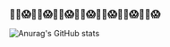 ### 😵‍💫😱😵‍💫😱😵‍💫😱😵‍💫😱😵‍💫😱😵‍💫😱😵‍💫😱

![Anurag's GitHub stats](https://github-readme-stats.vercel.app/api?username=thisway8788&show_icons=true&theme=github_dark)

<!--
**thisway8788/thisway8788** is a ✨ _special_ ✨ repository because its `README.md` (this file) appears on your GitHub profile.

Here are some ideas to get you started:

- 🔭 I’m currently working on ...
- 🌱 I’m currently learning ...
- 👯 I’m looking to collaborate on ...
- 🤔 I’m looking for help with ...
- 💬 Ask me about ...
- 📫 How to reach me: ...
- 😄 Pronouns: ...
- ⚡ Fun fact: ...
-->
